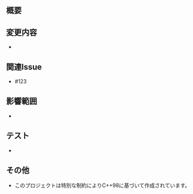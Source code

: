 ## 概要

## 変更内容

* 

## 関連Issue

* #123

## 影響範囲

* 

## テスト

* 

## その他

* このプロジェクトは特別な制約によりC++98に基づいて作成されています。
